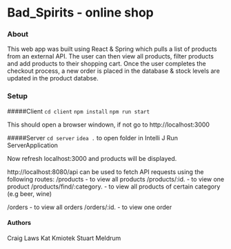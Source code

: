 # Bad_Spirits - online shop

### About
This web app was built using React & Spring which pulls a list of products from an external API. The user can then view all products, filter products and add products to their shopping cart. Once the user completes the checkout process, a new order is placed in the database & stock levels are updated in the product databse. 

### Setup
#####Client
`cd client`
`npm install`
`npm run start`

This should open a browser windown, if not go to http://localhost:3000

#####Server
`cd server`
`idea .` to open folder in Intelli J
Run ServerApplication

Now refresh localhost:3000 and products will be displayed.

http://localhost:8080/api can be used to fetch API requests using the following routes:
/products  -  to view all products
/products/:id. -  to view one product
/products/find/:category. -  to view all products of certain category (e.g beer, wine)

/orders  -  to view all orders
/orders/:id. -  to view one order


#### Authors
Craig Laws
Kat Kmiotek
Stuart Meldrum



